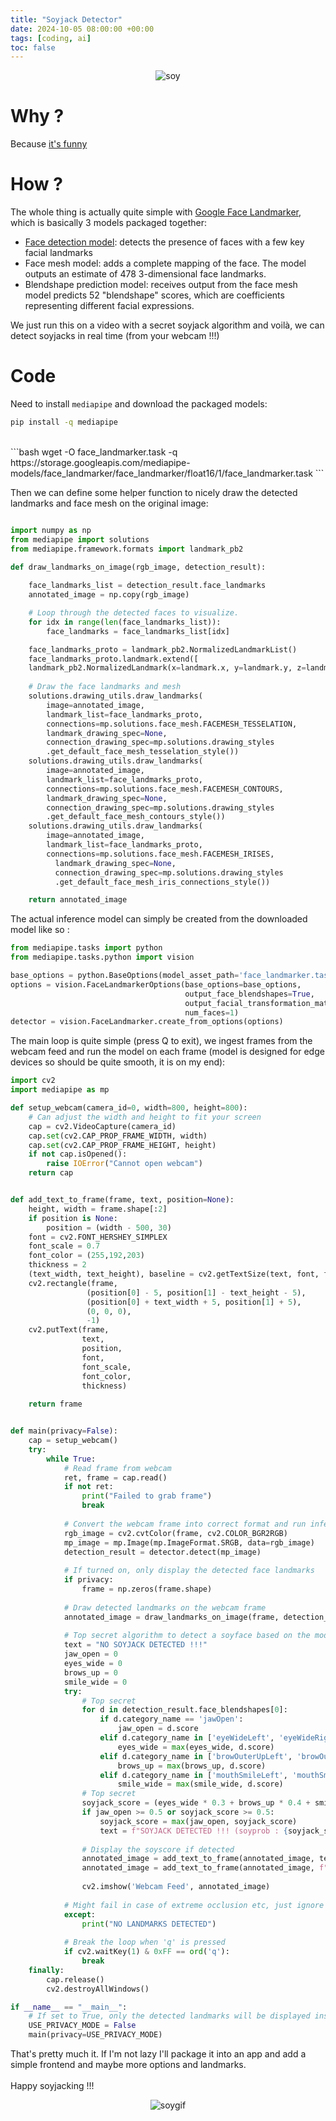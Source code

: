 ```yaml
---
title: "Soyjack Detector"
date: 2024-10-05 08:00:00 +00:00
tags: [coding, ai]
toc: false
---
```


<figure style="text-align: center;">
  <img src="/assets/img/soyjack/soy_detected.png" alt="soy">
</figure>

# Why ? 

Because <a href="https://x.com/yacineMTB/status/1841954975745757687">it's funny</a>

# How ?

The whole thing is actually quite simple with <a href="https://ai.google.dev/edge/mediapipe/solutions/vision/face_landmarker">Google Face Landmarker</a>, which is basically 3 models packaged together: 
- <a href="https://arxiv.org/abs/1512.02325">Face detection model</a>: detects the presence of faces with a few key facial landmarks 
- Face mesh model: adds a complete mapping of the face. The model outputs an estimate of 478 3-dimensional face landmarks.
- Blendshape prediction model: receives output from the face mesh model predicts 52 "blendshape" scores, which are coefficients representing different facial expressions.

We just run this on a video with a secret soyjack algorithm and voilà, we can detect soyjacks in real time (from your webcam !!!)

# Code

Need to install `mediapipe` and download the packaged models:

```bash
pip install -q mediapipe
```
<br>
```bash
wget -O face_landmarker.task -q https://storage.googleapis.com/mediapipe-models/face_landmarker/face_landmarker/float16/1/face_landmarker.task
```

Then we can define some helper function to nicely draw the detected landmarks and face mesh on the original image:

```python

import numpy as np
from mediapipe import solutions
from mediapipe.framework.formats import landmark_pb2

def draw_landmarks_on_image(rgb_image, detection_result):
    
    face_landmarks_list = detection_result.face_landmarks
    annotated_image = np.copy(rgb_image)

    # Loop through the detected faces to visualize.
    for idx in range(len(face_landmarks_list)):
        face_landmarks = face_landmarks_list[idx]

    face_landmarks_proto = landmark_pb2.NormalizedLandmarkList()
    face_landmarks_proto.landmark.extend([
    landmark_pb2.NormalizedLandmark(x=landmark.x, y=landmark.y, z=landmark.z) for landmark in face_landmarks])
    
    # Draw the face landmarks and mesh
    solutions.drawing_utils.draw_landmarks(
        image=annotated_image,
        landmark_list=face_landmarks_proto,
        connections=mp.solutions.face_mesh.FACEMESH_TESSELATION,
        landmark_drawing_spec=None,
        connection_drawing_spec=mp.solutions.drawing_styles
        .get_default_face_mesh_tesselation_style())
    solutions.drawing_utils.draw_landmarks(
        image=annotated_image,
        landmark_list=face_landmarks_proto,
        connections=mp.solutions.face_mesh.FACEMESH_CONTOURS,
        landmark_drawing_spec=None,
        connection_drawing_spec=mp.solutions.drawing_styles
        .get_default_face_mesh_contours_style())
    solutions.drawing_utils.draw_landmarks(
        image=annotated_image,
        landmark_list=face_landmarks_proto,
        connections=mp.solutions.face_mesh.FACEMESH_IRISES,
          landmark_drawing_spec=None,
          connection_drawing_spec=mp.solutions.drawing_styles
          .get_default_face_mesh_iris_connections_style())

    return annotated_image
```

The actual inference model can simply be created from the downloaded model like so : 

```python
from mediapipe.tasks import python
from mediapipe.tasks.python import vision

base_options = python.BaseOptions(model_asset_path='face_landmarker.task')
options = vision.FaceLandmarkerOptions(base_options=base_options,
                                       output_face_blendshapes=True,
                                       output_facial_transformation_matrixes=True,
                                       num_faces=1)
detector = vision.FaceLandmarker.create_from_options(options)
```
The main loop is quite simple (press Q to exit), we ingest frames from the webcam feed and run the model on each frame (model is designed for edge devices so should be quite smooth, it is on my end):

```python
import cv2
import mediapipe as mp

def setup_webcam(camera_id=0, width=800, height=800):
    # Can adjust the width and height to fit your screen
    cap = cv2.VideoCapture(camera_id)
    cap.set(cv2.CAP_PROP_FRAME_WIDTH, width)
    cap.set(cv2.CAP_PROP_FRAME_HEIGHT, height)
    if not cap.isOpened():
        raise IOError("Cannot open webcam")
    return cap


def add_text_to_frame(frame, text, position=None):
    height, width = frame.shape[:2]
    if position is None:
        position = (width - 500, 30)
    font = cv2.FONT_HERSHEY_SIMPLEX
    font_scale = 0.7
    font_color = (255,192,203)
    thickness = 2
    (text_width, text_height), baseline = cv2.getTextSize(text, font, font_scale, thickness)
    cv2.rectangle(frame, 
                 (position[0] - 5, position[1] - text_height - 5),
                 (position[0] + text_width + 5, position[1] + 5),
                 (0, 0, 0),
                 -1)
    cv2.putText(frame,
                text,
                position,
                font,
                font_scale,
                font_color,
                thickness)
    
    return frame


def main(privacy=False):
    cap = setup_webcam()
    try:
        while True:
            # Read frame from webcam
            ret, frame = cap.read()
            if not ret:
                print("Failed to grab frame")
                break
                
            # Convert the webcam frame into correct format and run inference
            rgb_image = cv2.cvtColor(frame, cv2.COLOR_BGR2RGB)
            mp_image = mp.Image(mp.ImageFormat.SRGB, data=rgb_image)
            detection_result = detector.detect(mp_image)
            
            # If turned on, only display the detected face landmarks
            if privacy:
                frame = np.zeros(frame.shape)
            
            # Draw detected landmarks on the webcam frame
            annotated_image = draw_landmarks_on_image(frame, detection_result)
            
            # Top secret algorithm to detect a soyface based on the model outputs
            text = "NO SOYJACK DETECTED !!!"
            jaw_open = 0
            eyes_wide = 0
            brows_up = 0
            smile_wide = 0
            try:
                # Top secret
                for d in detection_result.face_blendshapes[0]:
                    if d.category_name == 'jawOpen':
                        jaw_open = d.score
                    elif d.category_name in ['eyeWideLeft', 'eyeWideRight']:
                        eyes_wide = max(eyes_wide, d.score)
                    elif d.category_name in ['browOuterUpLeft', 'browOuterUpRight']:
                        brows_up = max(brows_up, d.score)
                    elif d.category_name in ['mouthSmileLeft', 'mouthSmileRight']:
                        smile_wide = max(smile_wide, d.score)
                # Top secret
                soyjack_score = (eyes_wide * 0.3 + brows_up * 0.4 + smile_wide * 0.3)
                if jaw_open >= 0.5 or soyjack_score >= 0.5:
                    soyjack_score = max(jaw_open, soyjack_score)
                    text = f"SOYJACK DETECTED !!! (soyprob : {soyjack_score:.2%})"
                
                # Display the soyscore if detected
                annotated_image = add_text_to_frame(annotated_image, text)
                annotated_image = add_text_to_frame(annotated_image, f"PRIVACY MODE : {privacy}", position=(annotated_image.shape[1] - 250,
                                                                                                            annotated_image.shape[0] - 50))
                cv2.imshow('Webcam Feed', annotated_image)
            
            # Might fail in case of extreme occlusion etc, just ignore the frame
            except:
                print("NO LANDMARKS DETECTED")
            
            # Break the loop when 'q' is pressed
            if cv2.waitKey(1) & 0xFF == ord('q'):
                break          
    finally:
        cap.release()
        cv2.destroyAllWindows()

if __name__ == "__main__":
    # If set to True, only the detected landmarks will be displayed instead of the entire webcam feed 
    USE_PRIVACY_MODE = False
    main(privacy=USE_PRIVACY_MODE)
```

That's pretty much it. If I'm not lazy I'll package it into an app and add a simple frontend and maybe more options and landmarks. 
<br>
<br>
Happy soyjacking !!!
<br>
<figure style="text-align: center;">
  <img src="/assets/img/soyjack/soyjack.gif" alt="soygif">
</figure>
